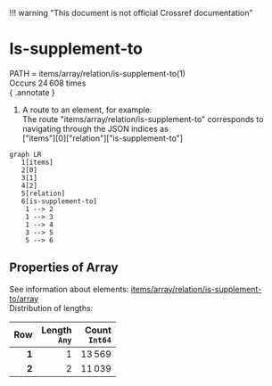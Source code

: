!!! warning "This document is not official Crossref documentation"
# Is-supplement-to
PATH = items/array/relation/is-supplement-to(1)  
Occurs 24 608 times  
{ .annotate }

1. A route to an element, for example:  
   The route "items/array/relation/is-supplement-to" corresponds to navigating through the JSON indices as  
   ["items"][0]["relation"]["is-supplement-to"]  

```mermaid
graph LR
   1[items]
   2[0]
   3[1]
   4[2]
   5[relation]
   6[is-supplement-to]
    1 --> 2
    1 --> 3
    1 --> 4
    3 --> 5
    5 --> 6
```


## Properties of Array
See information about elements: [items/array/relation/is-supplement-to/array](array/index.md)  
Distribution of lengths:  

| **Row** | **Length**<br>`Any` | **Count**<br>`Int64` |
|--------:|--------------------:|---------------------:|
| **1**   | 1                   | 13 569               |
| **2**   | 2                   | 11 039               |

